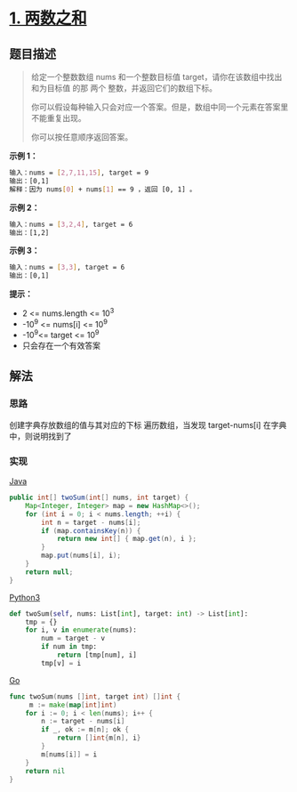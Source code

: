 # [1. 两数之和](https://leetcode-cn.com/problems/two-sum/)

## 题目描述

> 给定一个整数数组 nums 和一个整数目标值 target，请你在该数组中找出 和为目标值 的那 两个 整数，并返回它们的数组下标。
>
> 你可以假设每种输入只会对应一个答案。但是，数组中同一个元素在答案里不能重复出现。
>
> 你可以按任意顺序返回答案。

**示例 1：**

```sh
输入：nums = [2,7,11,15], target = 9
输出：[0,1]
解释：因为 nums[0] + nums[1] == 9 ，返回 [0, 1] 。
```

**示例 2：**

```sh
输入：nums = [3,2,4], target = 6
输出：[1,2]
```

**示例 3：**

```sh
输入：nums = [3,3], target = 6
输出：[0,1]
```

**提示：**

- 2 <= nums.length <= 10<sup>3</sup>
- -10<sup>9</sup> <= nums[i] <= 10<sup>9</sup>
- -10<sup>9</sup><= target <= 10<sup>9</sup>
- 只会存在一个有效答案

## 解法

### 思路

创建字典存放数组的值与其对应的下标 遍历数组，当发现 target-nums[i] 在字典中，则说明找到了

### 实现

[Java](./TwoSum.java)

```java
public int[] twoSum(int[] nums, int target) {
    Map<Integer, Integer> map = new HashMap<>();
    for (int i = 0; i < nums.length; ++i) {
        int n = target - nums[i];
        if (map.containsKey(n)) {
            return new int[] { map.get(n), i };
        }
        map.put(nums[i], i);
    }
    return null;
}
```

[Python3](./two_sum.py)

```python
def twoSum(self, nums: List[int], target: int) -> List[int]:
    tmp = {}
    for i, v in enumerate(nums):
        num = target - v
        if num in tmp:
            return [tmp[num], i]
        tmp[v] = i
```

[Go](./two_sum.go)

```go
func twoSum(nums []int, target int) []int {
     m := make(map[int]int)
    for i := 0; i < len(nums); i++ {
        n := target - nums[i]
        if _, ok := m[n]; ok {
            return []int{m[n], i}
        }
        m[nums[i]] = i
    }
    return nil
}
```
